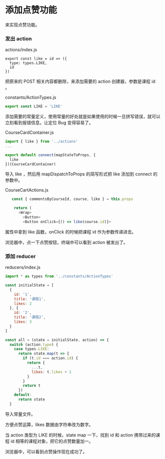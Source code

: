 # 添加点赞功能

来实现点赞功能。

### 发出 action

actions/index.js

```
export const like = id => ({
  type: types.LIKE,
  id
})
```

把原来的 POST 相关内容都删除，来添加需要的 action 创建器，参数是课程 id  。

constants/ActionTypes.js

```js
export const LIKE = 'LIKE'
```

添加需要的常量定义，使用常量的好处就是如果使用的时候一旦拼写错误，就可以立刻看到报错信息。让定位 Bug 变得容易了。

CourseCardContainer.js

```js
import { like } from '../actions'
...

export default connect(mapStateToProps, {
  like
})(CourseCardContainer)
```

导入 like ，然后用 mapDispatchToProps 的简写形式把 like 添加到 connect 的参数中。

CourseCartActions.js

```js
   const { commentsByCourseId, course, like } = this.props

    return (
      <Wrap>
        <Button>
        <Button onClick={() => like(course.id)}>
```

属性中拿到 like 函数，onClick 的时候把课程 id 作为参数传递进去。

浏览器中，点一下点赞按钮，终端中可以看到 action 被发出了。


### 添加 reducer


reducers/index.js

```js
import * as types from '../constants/ActionTypes'

const initialState = [
  {
    id: '1',
    title: '课程1',
    likes: 2
  }, {
    id: '2',
    title: '课程2',
    likes: 3
  }
]

const all = (state = initialState, action) => {
  switch (action.type) {
    case types.LIKE:
      return state.map(t => {
        if (t.id === action.id) {
          return {
            ...t,
            likes: t.likes + 1
          }
        }
        return t
      })
    default:
      return state
  }
```

导入常量文件。

方便点赞运算，likes 数据由字符串改为数字。

当 action 类型为 LIKE 的时候，state map 一下，找到 id 和 action 携带过来的课程 id 相等的课程对象，把它的点赞数量加一。

浏览器中，可以看到点赞操作现在成功了。
